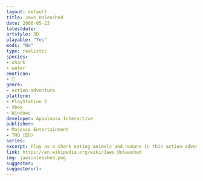 ```yaml
---
layout: default
title: Jaws Unleashed
date: 2006-05-23
latestdate: 
artstyle: 3D
playable: "Yes"
mods: "No"
type: realistic
species: 
- shark
- water
emoticon: 
- 🦈
genre: 
- action-adventure
platform:
- PlayStation 2
- Xbox
- Windows
developer: Appaloosa Interactive
publisher:
- Majesco Entertainment
- THQ (EU)
series: 
excerpt: Play as a shark eating animals and humans in this action-adventure inspired by the 1975 film <em>Jaws</em>.
link: https://en.wikipedia.org/wiki/Jaws_Unleashed
img: jawsunleashed.png
suggester: 
suggesterurl:  
---
```


